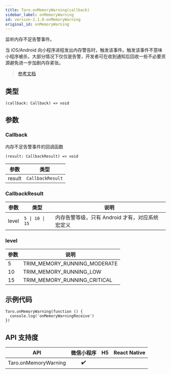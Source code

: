 ```yaml
---
title: Taro.onMemoryWarning(callback)
sidebar_label: onMemoryWarning
id: version-2.1.0-onMemoryWarning
original_id: onMemoryWarning
---
```


监听内存不足告警事件。

当 iOS/Android 向小程序进程发出内存警告时，触发该事件。触发该事件不意味小程序被杀，大部分情况下仅仅是告警，开发者可在收到通知后回收一些不必要资源避免进一步加剧内存紧张。

> [参考文档](https://developers.weixin.qq.com/miniprogram/dev/api/device/performance/wx.onMemoryWarning.html)

## 类型

```tsx
(callback: Callback) => void
```

## 参数

### Callback

内存不足告警事件的回调函数

```tsx
(result: CallbackResult) => void
```

<table>
  <thead>
    <tr>
      <th>参数</th>
      <th>类型</th>
    </tr>
  </thead>
  <tbody>
    <tr>
      <td>result</td>
      <td><code>CallbackResult</code></td>
    </tr>
  </tbody>
</table>

### CallbackResult

<table>
  <thead>
    <tr>
      <th>参数</th>
      <th>类型</th>
      <th>说明</th>
    </tr>
  </thead>
  <tbody>
    <tr>
      <td>level</td>
      <td><code>5 | 10 | 15</code></td>
      <td>内存告警等级，只有 Android 才有，对应系统宏定义</td>
    </tr>
  </tbody>
</table>

### level

<table>
  <thead>
    <tr>
      <th>参数</th>
      <th>说明</th>
    </tr>
  </thead>
  <tbody>
    <tr>
      <td>5</td>
      <td>TRIM_MEMORY_RUNNING_MODERATE</td>
    </tr>
    <tr>
      <td>10</td>
      <td>TRIM_MEMORY_RUNNING_LOW</td>
    </tr>
    <tr>
      <td>15</td>
      <td>TRIM_MEMORY_RUNNING_CRITICAL</td>
    </tr>
  </tbody>
</table>

## 示例代码

```tsx
Taro.onMemoryWarning(function () {
  console.log('onMemoryWarningReceive')
})
```

## API 支持度

| API | 微信小程序 | H5 | React Native |
| :---: | :---: | :---: | :---: |
| Taro.onMemoryWarning | ✔️ |  |  |
